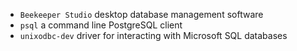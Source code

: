 - `Beekeeper Studio` desktop database management software
- `psql` a command line PostgreSQL client
- `unixodbc-dev` driver for interacting with Microsoft SQL databases
